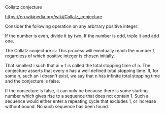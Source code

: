 Collatz conjecture

https://en.wikipedia.org/wiki/Collatz_conjecture

Consider the following operation on any arbitrary positive integer:

If the number is even, divide it by two.
If the number is odd, triple it and add one.

The Collatz conjecture is: This process will eventually reach the number 1, regardless of which positive integer is chosen initially.

That smallest i such that ai = 1 is called the total stopping time of n. The conjecture asserts that every n has a well
defined total stopping time. If, for some n, such an i doesn't exist, we say that n has infinite total stopping time and the
conjecture is false.

If the conjecture is false, it can only be because there is some starting number which gives rise to a sequence that does not
contain 1. Such a sequence would either enter a repeating cycle that excludes 1, or increase without bound. No such sequence
has been found.
